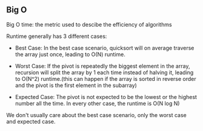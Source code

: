 ## Big O


Big O time: the metric used to descibe the efficiency of algorithms


Runtime generally has 3 different cases:

- Best Case: In the best case scenario, quicksort will on average traverse the array just once, leading to O(N) runtime.

- Worst Case: If the pivot is repeatedly the biggest element in the array, recursion will split the array by 1 each time instead of halving it, leading to O(N^2) runtime.(this can happen if the array is sorted in reverse order and the pivot is the first element in the subarray)

- Expected Case: The pivot is not expected to be the lowest or the highest number all the time. In every other case, the runtime is O(N log N)


We don't usually care about the best case scenario, only the worst case and expected case.
